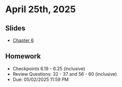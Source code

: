 # April 25th, 2025

## Slides
- [Chapter 6](../Slides/Chapter06.pdf)

## Homework
  
- Checkpoints 6.19 - 6.25 (inclusive)
- Review Questions: 32 - 37 and 56 - 60 (inclusive)
- Due: 05/02/2025 11:59 PM 